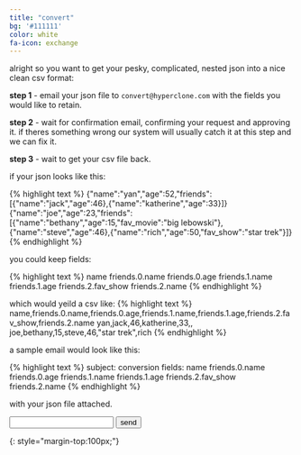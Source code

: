 ```yaml
---
title: "convert"
bg: '#111111'
color: white
fa-icon: exchange
---
```



alright so you want to get your pesky, complicated, nested json into a nice clean csv format:

**step 1** - email your json file to `convert@hyperclone.com` with the fields you would like to retain.

**step 2** - wait for confirmation email, confirming your request and approving it. if theres something wrong our system will usually catch it at this step and we can fix it.

**step 3** - wait to get your csv file back.

if your json looks like this:

{% highlight text %}
{"name":"yan","age":52,"friends":[{"name":"jack","age":46},{"name":"katherine","age":33}]}
{"name":"joe","age":23,"friends":[{"name":"bethany","age":15,"fav_movie":"big lebowski"},{"name":"steve","age":46},{"name":"rich","age":50,"fav_show":"star trek"}]}
{% endhighlight %}

you could keep fields:

{% highlight text %}
name
friends.0.name
friends.0.age
friends.1.name
friends.1.age
friends.2.fav_show
friends.2.name
{% endhighlight %}

which would yeild a csv like:
{% highlight text %}
name,friends.0.name,friends.0.age,friends.1.name,friends.1.age,friends.2.fav_show,friends.2.name
yan,jack,46,katherine,33,,
joe,bethany,15,steve,46,"star trek",rich
{% endhighlight %}

a sample email would look like this:

{% highlight text %}
subject: conversion
fields:
name
friends.0.name
friends.0.age
friends.1.name
friends.1.age
friends.2.fav_show
friends.2.name
{% endhighlight %}

with your json file attached.

<form action="https://formspree.io/contact@hyperclone.com"
      method="POST">
    <input type="email" name="_replyto">
    <input type="submit" value="send">
</form>
{: style="margin-top:100px;"}
